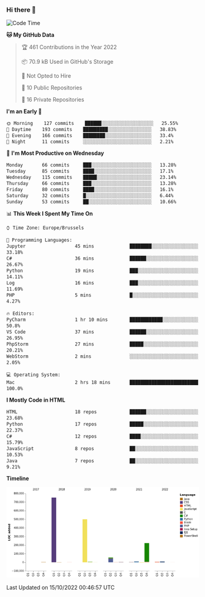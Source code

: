 ### Hi there 👋

<!--START_SECTION:waka-->
![Code Time](http://img.shields.io/badge/Code%20Time-1%2C127%20hrs%2045%20mins-blue)

**🐱 My GitHub Data** 

> 🏆 461 Contributions in the Year 2022
 > 
> 📦 70.9 kB Used in GitHub's Storage 
 > 
> 🚫 Not Opted to Hire
 > 
> 📜 10 Public Repositories 
 > 
> 🔑 16 Private Repositories  
 > 
**I'm an Early 🐤** 

```text
🌞 Morning    127 commits    ██████░░░░░░░░░░░░░░░░░░░   25.55% 
🌆 Daytime    193 commits    █████████░░░░░░░░░░░░░░░░   38.83% 
🌃 Evening    166 commits    ████████░░░░░░░░░░░░░░░░░   33.4% 
🌙 Night      11 commits     ░░░░░░░░░░░░░░░░░░░░░░░░░   2.21%

```
📅 **I'm Most Productive on Wednesday** 

```text
Monday       66 commits     ███░░░░░░░░░░░░░░░░░░░░░░   13.28% 
Tuesday      85 commits     ████░░░░░░░░░░░░░░░░░░░░░   17.1% 
Wednesday    115 commits    █████░░░░░░░░░░░░░░░░░░░░   23.14% 
Thursday     66 commits     ███░░░░░░░░░░░░░░░░░░░░░░   13.28% 
Friday       80 commits     ████░░░░░░░░░░░░░░░░░░░░░   16.1% 
Saturday     32 commits     █░░░░░░░░░░░░░░░░░░░░░░░░   6.44% 
Sunday       53 commits     ██░░░░░░░░░░░░░░░░░░░░░░░   10.66%

```


📊 **This Week I Spent My Time On** 

```text
⌚︎ Time Zone: Europe/Brussels

💬 Programming Languages: 
Jupyter                  45 mins             ████████░░░░░░░░░░░░░░░░░   33.18% 
C#                       36 mins             ██████░░░░░░░░░░░░░░░░░░░   26.67% 
Python                   19 mins             ███░░░░░░░░░░░░░░░░░░░░░░   14.11% 
Log                      16 mins             ███░░░░░░░░░░░░░░░░░░░░░░   11.69% 
PHP                      5 mins              █░░░░░░░░░░░░░░░░░░░░░░░░   4.27%

🔥 Editors: 
PyCharm                  1 hr 10 mins        ████████████░░░░░░░░░░░░░   50.8% 
VS Code                  37 mins             ██████░░░░░░░░░░░░░░░░░░░   26.95% 
PhpStorm                 27 mins             █████░░░░░░░░░░░░░░░░░░░░   20.21% 
WebStorm                 2 mins              ░░░░░░░░░░░░░░░░░░░░░░░░░   2.05%

💻 Operating System: 
Mac                      2 hrs 18 mins       █████████████████████████   100.0%

```

**I Mostly Code in HTML** 

```text
HTML                     18 repos            ██████░░░░░░░░░░░░░░░░░░░   23.68% 
Python                   17 repos            █████░░░░░░░░░░░░░░░░░░░░   22.37% 
C#                       12 repos            ████░░░░░░░░░░░░░░░░░░░░░   15.79% 
JavaScript               8 repos             ██░░░░░░░░░░░░░░░░░░░░░░░   10.53% 
Java                     7 repos             ██░░░░░░░░░░░░░░░░░░░░░░░   9.21%

```


**Timeline**

![Chart not found](https://raw.githubusercontent.com/guillaumedeplancke/guillaumedeplancke/main/charts/bar_graph.png) 


 Last Updated on 15/10/2022 00:46:57 UTC
<!--END_SECTION:waka-->
